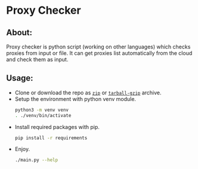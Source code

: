 # Proxy Checker

## About:

Proxy checker is python script (working on other languages) which checks proxies from input or file.
It can get proxies list automatically from the cloud and check them as input.

## Usage:

- Clone or download the repo as [`zip`](https://github.com/Seven7Up/proxy-checker/archive/release.zip) or [`tarball-gzip`](https://github.com/Seven7Up/proxy-checker/archive/release.tar.gz) archive.
- Setup the environment with python venv module.
  ```bash
  python3 -m venv venv
  . ./venv/bin/activate
  ```
- Install required packages with pip.
  ```bash
  pip install -r requirements
  ```
- Enjoy.
  ```bash
  ./main.py --help
  ```
